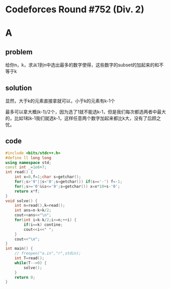 # Codeforces Round #752 (Div. 2)
# A
## problem
给你n，k，求从1到n中选出最多的数字使得，这些数字的subset的加起来的和不等于k

## solution

显然，大于k的元素直接拿就可以，小于k的元素有k-1个

最多可以拿大概(k-1)/2个，因为选了1就不能选k-1，但是我们每次都选两者中最大的，比如1和k-1我们就选k-1，这样任意两个数字加起来都比k大，没有了后顾之忧。

## code
```cpp
#include <bits/stdc++.h>
#define ll long long
using namespace std;
const int _=1e6+7;
int read() {
	int x=0,f=1;char s=getchar();
	for(;s>'9'||s<'0';s=getchar()) if(s=='-') f=-1;
	for(;s>='0'&&s<='9';s=getchar()) x=x*10+s-'0';
	return x*f;
}
void solve() {
	int n=read(),k=read();
	int ans=n-k+k/2;
	cout<<ans<<"\n";
	for(int i=k-k/2;i<=n;++i) {
		if(i==k) contine;
		cout<<i<<" ";
	}
	cout<<"\n";
}
int main() {
	// freopen("a.in","r",stdin);
	int T=read();
	while(T-->0) {
		solve();
	}
	return 0;
}
```

